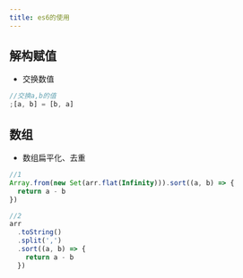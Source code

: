 ```yaml
---
title: es6的使用
---
```


## 解构赋值

- 交换数值

```js
//交换a,b的值
;[a, b] = [b, a]
```

## 数组

- 数组扁平化、去重

```js
//1
Array.from(new Set(arr.flat(Infinity))).sort((a, b) => {
  return a - b
})

//2
arr
  .toString()
  .split(',')
  .sort((a, b) => {
    return a - b
  })
```
